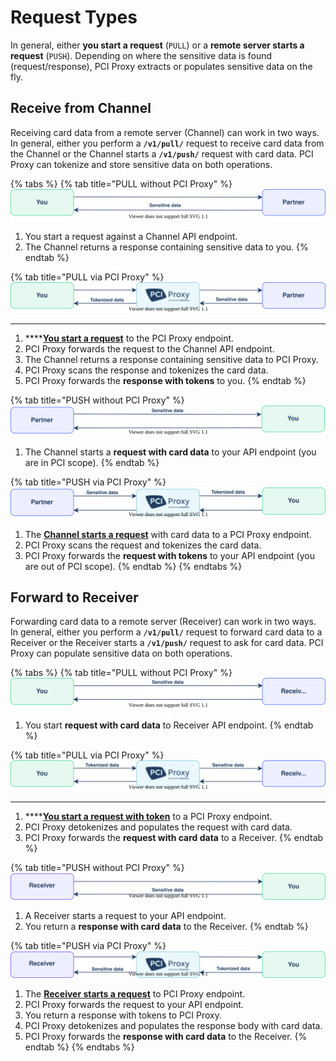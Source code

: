 # Request Types

In general, either **you start a request** (`PULL`) or a **remote server starts a request** (`PUSH`). Depending on where the sensitive data is found (request/response), PCI Proxy extracts or populates sensitive data on the fly.&#x20;

## Receive from Channel

Receiving card data from a remote server (Channel) can work in two ways. In general, either you perform a **`/v1/pull/`** request to receive card data from the Channel or the Channel starts a **`/v1/push/`** request with card data. PCI Proxy can tokenize and store sensitive data on both operations.

{% tabs %}
{% tab title="PULL without PCI Proxy" %}
![](<../../.gitbook/assets/pull channel without PCIP.svg>)



1. You start a request against a Channel API endpoint.
2. The Channel returns a response containing sensitive data to you.
{% endtab %}

{% tab title="PULL via PCI Proxy" %}
![](<../../.gitbook/assets/pull channel (1) (1).svg>)

****

1. ****[**You start a request**](../../collect/filter-proxy/https/pull.md) to the PCI Proxy endpoint.
2. PCI Proxy forwards the request to the Channel API endpoint.
3. The Channel returns a response containing sensitive data to PCI Proxy.
4. PCI Proxy scans the response and tokenizes the card data.
5. PCI Proxy forwards the **response with tokens** to you.
{% endtab %}

{% tab title="PUSH without PCI Proxy" %}
![](<../../.gitbook/assets/push channel without PCIP.svg>)

1. The Channel starts a **request with card data** to your API endpoint (you are in PCI scope).
{% endtab %}

{% tab title="PUSH via PCI Proxy" %}
![](<../../.gitbook/assets/push channel (1).svg>)



1. The [**Channel starts a request**](../../collect/filter-proxy/https/push.md) with card data to a PCI Proxy endpoint.
2. PCI Proxy scans the request and tokenizes the card data.
3. PCI Proxy forwards the **request with tokens** to your API endpoint (you are out of PCI scope).
{% endtab %}
{% endtabs %}

## Forward to Receiver

Forwarding card data to a remote server (Receiver) can work in two ways. In general, either you perform a **`/v1/pull/`** request to forward card data to a Receiver or the Receiver starts a **`/v1/push/`** request to ask for card data. PCI Proxy can populate sensitive data on both operations.

{% tabs %}
{% tab title="PULL without PCI Proxy" %}
![](<../../.gitbook/assets/pull receiver without PCIP.svg>)

1. You start **request with card data** to Receiver API endpoint.
{% endtab %}

{% tab title="PULL via PCI Proxy" %}
![](<../../.gitbook/assets/pull receiver (1).svg>)

****

1. ****[**You start a request with token**](../../use/forward-proxy/https/pull.md) to a PCI Proxy endpoint.
2. PCI Proxy detokenizes and populates the request with card data.
3. PCI Proxy forwards the **request with card data** to a Receiver.&#x20;
{% endtab %}

{% tab title="PUSH without PCI Proxy" %}
![](<../../.gitbook/assets/push receiver without PCIP.svg>)

1. A Receiver starts a request to your API endpoint.
2. You return a **response with card data** to the Receiver.
{% endtab %}

{% tab title="PUSH via PCI Proxy" %}
![](<../../.gitbook/assets/push receiver (1).svg>)

1. The [**Receiver starts a request**](../../use/forward-proxy/https/push.md) to PCI Proxy endpoint.
2. PCI Proxy forwards the request to your API endpoint.
3. You return a response with tokens to PCI Proxy.
4. PCI Proxy detokenizes and populates the response body with card data.
5. PCI Proxy forwards the **response with card data** to the Receiver.
{% endtab %}
{% endtabs %}
